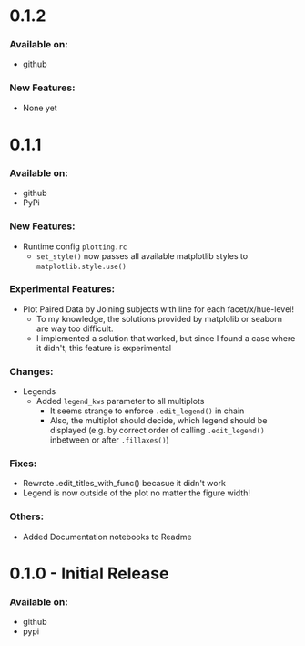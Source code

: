 # 0.1.2
### Available on:
- github

### New Features:
- None yet



# 0.1.1
### Available on:
- github
- PyPi

### New Features:
- Runtime config `plotting.rc`
  - `set_style()` now passes all available matplotlib styles to `matplotlib.style.use()`

### Experimental Features:
- Plot Paired Data by Joining subjects with line for each facet/x/hue-level! 
  - To my knowledge, the solutions provided by matplolib or seaborn are
    way too difficult. 
  - I implemented a solution that worked, but since I
    found a case where it didn't, this feature is experimental

    
### Changes:
- Legends
  - Added `legend_kws` parameter to all multiplots
    - It seems strange to enforce `.edit_legend()` in chain
    - Also, the multiplot should decide, which legend should be
      displayed (e.g. by correct order of calling `.edit_legend()`
      inbetween or after `.fillaxes()`)

### Fixes:
- Rewrote .edit_titles_with_func() becasue it didn't work
- Legend is now outside of the plot no matter the figure width!

### Others:
- Added Documentation notebooks to Readme


# 0.1.0 - Initial Release
### Available on:
- github
- pypi

